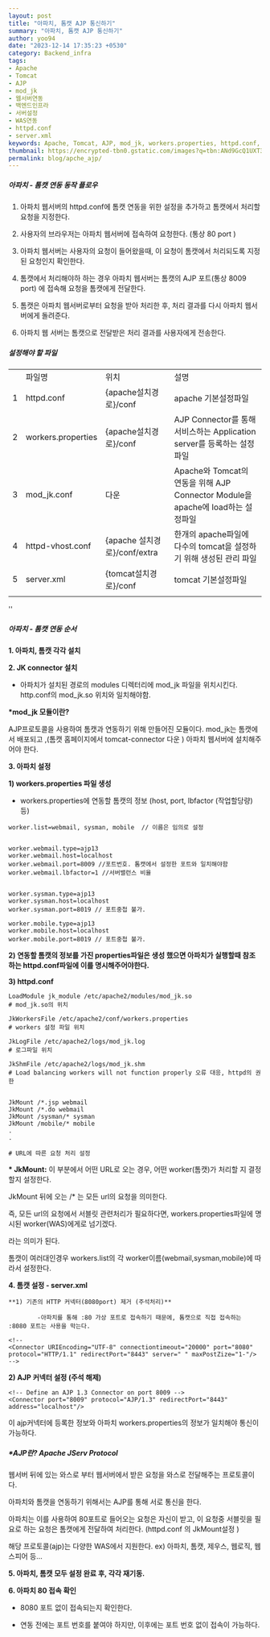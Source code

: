 ```yaml
---
layout: post
title: "아파치, 톰캣 AJP 통신하기"
summary: "아파치, 톰캣 AJP 통신하기"
author: yoo94
date: "2023-12-14 17:35:23 +0530"
category: Backend_infra
tags:
- Apache
- Tomcat
- AJP
- mod_jk
- 웹서버연동
- 백엔드인프라
- 서버설정
- WAS연동
- httpd.conf
- server.xml
keywords: Apache, Tomcat, AJP, mod_jk, workers.properties, httpd.conf, server.xml, 웹서버 연동, AJP 커넥터, JkMount 설정, 포트 설정, 웹서버와 WAS 통신, Apache JServ Protocol, 톰캣 연동, 백엔드 서버 구성
thumbnail: https://encrypted-tbn0.gstatic.com/images?q=tbn:ANd9GcQ1UXT3Ous2UpkMSNSv6b20E5pnwqT2VvQ8aA&s
permalink: blog/apche_ajp/
---
```


##### **아파치 - 톰캣 연동 동작 플로우**

1. 아파치 웹서버의 httpd.conf에 톰캣 연동을 위한 설정을 추가하고 톰캣에서 처리할 요청을 지정한다.

2. 사용자의 브라우저는 아파치 웹서버에 접속하여 요청한다. (통상 80 port )

3. 아파치 웹서버는 사용자의 요청이 들어왔을때, 이 요청이 톰캣에서 처리되도록 지정된 요청인지 확인한다.

4. 톰캣에서 처리해야하 하는 경우 아파치 웹서버는 톰캣의 AJP 포트(통상 8009 port) 에 접속해 요청을 톰캣에게 전달한다.

5. 톰캣은 아파치 웹서버로부터 요청을 받아 처리한 후, 처리 결과를 다시 아파치 웹서버에게 돌려준다.

6. 아파치 웹 서버는 톰캣으로 전달받은 처리 결과를 사용자에게 전송한다.

##### 설정해야 할 파일

|     |                    |                              |                                                                                 |
| --- | ------------------ | ---------------------------- | ------------------------------------------------------------------------------- |
|     | 파일명             | 위치                         | 설명                                                                            |
| 1   | httpd.conf         | {apache설치경로}/conf        | apache 기본설정파일                                                             |
| 2   | workers.properties | {apache설치경로}/conf        | AJP Connector를 통해 서비스하는 Application server를 등록하는 설정파일          |
| 3   | mod_jk.conf        | 다운                         | Apache와 Tomcat의 연동을 위해 AJP Connector Module을 apache에 load하는 설정파일 |
| 4   | httpd-vhost.conf   | {apache 설치경로}/conf/extra | 한개의 apache파일에 다수의 tomcat을 설정하기 위해 생성된 관리 파일              |
| 5   | server.xml         | {tomcat설치경로}/conf        | tomcat 기본설정파일                                                             |
|     |                    |                              |                                                                                 |

''

##### **아파치 - 톰캣 연동 순서**

**1. 아파치, 톰캣 각각 설치**

**2. JK connector 설치**

- 아파치가 설치된 경로의 modules 디렉터리에 mod_jk 파일을 위치시킨다. http.conf의 mod_jk.so 위치와 일치해야함.

**\*mod_jk 모듈이란?**

AJP프로토콜을 사용하여 톰캣과 연동하기 위해 만들어진 모듈이다. mod_jk는 톰캣에서 배포되고 ,(톰캣 홈페이지에서 tomcat-connector 다운 ) 아파치 웹서버에 설치해주어야 한다.

**3. 아파치 설정**

**1) workers.properties 파일 생성**

- workers.properties에 연동할 톰캣의 정보 (host, port, lbfactor (작업할당량) 등)

```
worker.list=webmail, sysman, mobile  // 이름은 임의로 설정


worker.webmail.type=ajp13
worker.webmail.host=localhost
worker.webmail.port=8009 //포트번호. 톰캣에서 설정한 포트와 일치해야함
worker.webmail.lbfactor=1 //서버밸런스 비율


worker.sysman.type=ajp13
worker.sysman.host=localhost
worker.sysman.port=8019 // 포트중첩 불가.

worker.mobile.type=ajp13
worker.mobile.host=localhost
worker.mobile.port=8019 // 포트중첩 불가.
```

**2) 연동할 톰캣의 정보를 가진 properties파일은 생성 했으면 아파치가 실행할때 참조하는 httpd.conf파일에 이를 명시해주어야한다.**

**3) httpd.conf**

```
LoadModule jk_module /etc/apache2/modules/mod_jk.so
# mod_jk.so의 위치

JkWorkersFile /etc/apache2/conf/workers.properties
# workers 설정 파일 위치

JkLogFile /etc/apache2/logs/mod_jk.log
# 로그파일 위치

JkShmFile /etc/apache2/logs/mod_jk.shm
# Load balancing workers will not function properly 오류 대응, httpd의 권한


JkMount /*.jsp webmail
JkMount /*.do webmail
JkMount /sysman/* sysman
JkMount /mobile/* mobile
.
.

# URL에 따른 요청 처리 설정
```

**\* JkMount:** 이 부분에서 어떤 URL로 오는 경우, 어떤 worker(톰캣)가 처리할 지 결정할지 설정한다.

JkMount 뒤에 오는 /\* 는 모든 url의 요청을 의미한다.

즉, 모든 url의 요청에서 서블릿 관련처리가 필요하다면, workers.properties파일에 명시된 worker(WAS)에게로 넘기겠다.

라는 의미가 된다.

톰캣이 여러대인경우 workers.list의 각 worker이름(webmail,sysman,mobile)에 따라서 설정한다.

**4. 톰캣 설정 - server.xml**

    **1) 기존의 HTTP 커넥터(8080port) 제거 (주석처리)**

            -아파치를 통해 :80 가상 포트로 접속하기 때문에, 톰캣으로 직접 접속하는 :8080 포트는 사용을 막는다.

```
<!--
<Connector URIEncoding="UTF-8" connectiontimeout="20000" port="8080" protocol="HTTP/1.1" redirectPort="8443" server=" " maxPostZize="1-"/>
-->
```

**2) AJP 커넥터 설정 (주석 해제)**

```
<!-- Define an AJP 1.3 Connector on port 8009 -->
<Connector port="8009" protocol="AJP/1.3" redirectPort="8443" address="localhost"/>
```

이 ajp커넥터에 등록한 정보와 아파치 workers.properties의 정보가 일치해야 통신이 가능하다.

##### **\*AJP란? Apache JServ Protocol**

웹서버 뒤에 있는 와스로 부터 웹서버에서 받은 요청을 와스로 전달해주는 프로토콜이다.

아파치와 톰캣을 연동하기 위해서는 AJP를 통해 서로 통신을 한다.

아파치는 이를 사용하여 80포트로 들어오는 요청은 자신이 받고, 이 요청중 서블릿을 필요로 하는 요청은 톰캣에게 전달하여 처리한다. (httpd.conf 의 JkMount설정 )

해당 프로토콜(ajp)는 다양한 WAS에서 지원한다. ex) 아파치, 톰캣, 제우스, 웹로직, 웹스피어 등...

**5. 아파치, 톰캣 모두 설정 완료 후, 각각 재기동.**

**6. 아파치 80 접속 확인**

- 8080 포트 없이 접속되는지 확인한다.

- 연동 전에는 포트 번호를 붙여야 하지만, 이후에는 포트 번호 없이 접속이 가능하다.
